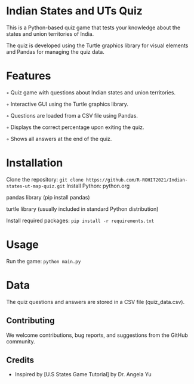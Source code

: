# Indian States and UTs Quiz
This is a Python-based quiz game that tests your knowledge about the states and union territories of India. 

The quiz is developed using the Turtle graphics library for visual elements and Pandas for managing the quiz data.

# Features
◦ Quiz game with questions about Indian states and union territories.

◦ Interactive GUI using the Turtle graphics library.

◦ Questions are loaded from a CSV file using Pandas.

◦ Displays the correct percentage upon exiting the quiz.

◦ Shows all answers at the end of the quiz.

# Installation
Clone the repository: `git clone https://github.com/R-ROHIT2021/Indian-states-ut-map-quiz.git`
Install Python: python.org

pandas library (pip install pandas)

turtle library (usually included in standard Python distribution)

Install required packages: `pip install -r requirements.txt`

# Usage
Run the game: `python main.py`

# Data
The quiz questions and answers are stored in a CSV file (quiz_data.csv).

## Contributing
We welcome contributions, bug reports, and suggestions from the GitHub community. 

## Credits
- Inspired by [U.S States Game Tutorial] by Dr. Angela Yu
